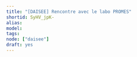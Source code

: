 ```yaml
---
title: "[DAISEE] Rencontre avec le labo PROMES"
shortid: SyHV_jpK-
alias:
model:
tags:
node: ["daisee"]
draft: yes
---
```

